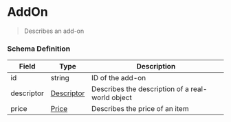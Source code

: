 AddOn
===
>Describes an add-on

### Schema Definition

|**Field**|**Type**|**Description**|
|---------|--------|---------------|
|id|string|ID of the add-on
|descriptor|[Descriptor](/Mobility/Schema%20Reference/descriptor)|Describes the description of a real-world object
|price|[Price](/Mobility/Schema%20Reference/price)|Describes the price of an item

